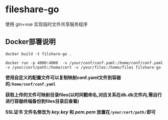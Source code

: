 # fileshare-go

使用 gin+vue 实现临时文件共享服务程序

## Docker部署说明

```
docker build -t filshare-go .
```
```
docker run -p 4000:4000  -v /your/conf/conf.yaml:/home/conf/conf.yaml -v /your/cert/path:/home/cert -v /your/files:/home/files filshare-go
```

**使用自定义的配置文件可以复制映射conf.yaml文件到容器的`/home/conf/conf.yaml`**

**获取上传的文件可映射目录files(以时间戳命名,对应关系在db.db文件内,需自行进行容器终端备份到files目录后查看)**

**SSL证书 文件名修改为 ***key.key*** 和 ***pem.pem*** 放置在`/your/cert/path/`即可**


